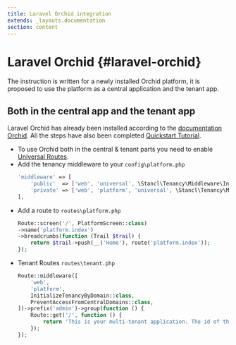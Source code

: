 ```yaml
---
title: Laravel Orchid integration
extends: _layouts.documentation
section: content
---
```


# Laravel Orchid {#laravel-orchid}
The instruction is written for a newly installed Orchid platform, it is proposed to use the platform as a central application and the tenant app.

## Both in the central app and the tenant app

Laravel Orchid has already been installed according to the [documentation Orchid](https://orchid.software/en/docs/installation/). All the steps have also been completed [Quickstart Tutorial](/docs/v3/quickstart).

- To use Orchid both in the central & tenant parts you need to enable [Universal Routes](docs/v3/features/universal-routes).
- Add the tenancy middleware to your `config\platform.php`
    ```php
    'middleware' => [
        'public'  => ['web', 'universal', \Stancl\Tenancy\Middleware\InitializeTenancyByDomain::class],
        'private' => ['web', 'platform', 'universal', \Stancl\Tenancy\Middleware\InitializeTenancyByDomain::class],
    ],
    ```
- Add a route to `routes\platform.php`
    ```php
    Route::screen('/', PlatformScreen::class)
    ->name('platform.index')
    ->breadcrumbs(function (Trail $trail) {
        return $trail->push(__('Home'), route('platform.index'));
    });
     ```
- Tenant Routes `routes\tenant.php`
    ```php
    Route::middleware([
        'web',
        'platform',
        InitializeTenancyByDomain::class,
        PreventAccessFromCentralDomains::class,
    ])->prefix('admin')->group(function () {
        Route::get('/', function () {
            return 'This is your multi-tenant application. The id of the current tenant is ' . tenant('id');
        });
    });
     ```